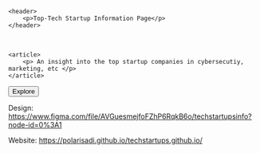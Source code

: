 
<body>

    <header>
        <p>Top-Tech Startup Information Page</p>
    </header>
<br>

    <article>
        <p> An insight into the top startup companies in cybersecutiy, marketing, etc </p>
    </article>

<button>Explore</button>
</body>
</html>

Design: https://www.figma.com/file/AVGuesmejfoFZhP6RqkB6o/techstartupsinfo?node-id=0%3A1

Website: https://polarisadi.github.io/techstartups.github.io/
